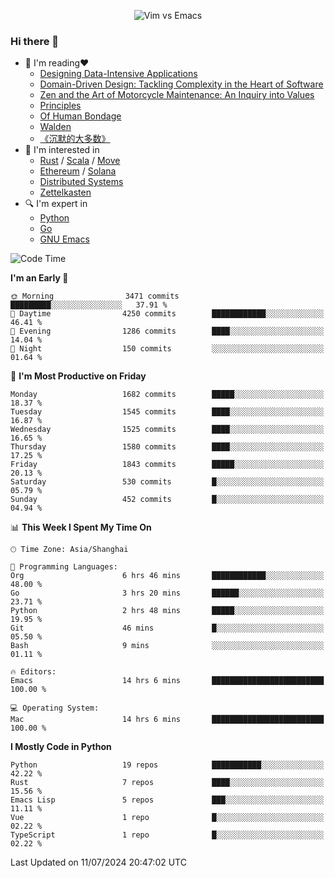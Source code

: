 <p align="center">
    <img src="https://gist.githubusercontent.com/coldnight/e696baffb094e71c96cb302118878eae/raw/40ea5053a6f66cc65f90f437e4173497da225958/banner.gif" alt="Vim vs Emacs" />
</p>

### Hi there 👋

- 📖 I'm reading❤️
    + [Designing Data-Intensive Applications](https://www.oreilly.com/library/view/designing-data-intensive-applications/9781491903063/)
    + [Domain-Driven Design: Tackling Complexity in the Heart of Software](https://www.dddcommunity.org/book/evans_2003/)
    + [Zen and the Art of Motorcycle Maintenance: An Inquiry into Values](https://en.wikipedia.org/wiki/Zen_and_the_Art_of_Motorcycle_Maintenance)
    + [Principles](https://www.principles.com/)
    + [Of Human Bondage](https://en.wikipedia.org/wiki/Of_Human_Bondage)
    + [Walden](https://en.wikipedia.org/wiki/Walden)
    + [《沉默的大多数》](https://en.wikipedia.org/wiki/Silent_majority)
- 🌱 I'm interested in
    + [Rust](https://www.rust-lang.org/) / [Scala](https://www.scala-lang.org/) / [Move](https://github.com/move-language/move/)
    + [Ethereum](https://ethereum.org/en/) / [Solana](https://solana.com/)
	+ [Distributed Systems](https://www.linuxzen.com/notes/topics/20200320174417_%E5%88%86%E5%B8%83%E5%BC%8F/)
	+ [Zettelkasten](https://www.linuxzen.com/notes/notes/20220120080920-slip_box/)
- 🔍 I'm expert in
    + [Python](https://www.python.org/)
    + [Go](https://go.dev/)
    + [GNU Emacs](https://www.gnu.org/software/emacs/)

<!--START_SECTION:waka-->
![Code Time](http://img.shields.io/badge/Code%20Time-2%2C951%20hrs%2056%20mins-blue)

**I'm an Early 🐤** 

```text
🌞 Morning                3471 commits        █████████░░░░░░░░░░░░░░░░   37.91 % 
🌆 Daytime                4250 commits        ████████████░░░░░░░░░░░░░   46.41 % 
🌃 Evening                1286 commits        ████░░░░░░░░░░░░░░░░░░░░░   14.04 % 
🌙 Night                  150 commits         ░░░░░░░░░░░░░░░░░░░░░░░░░   01.64 % 
```
📅 **I'm Most Productive on Friday** 

```text
Monday                   1682 commits        █████░░░░░░░░░░░░░░░░░░░░   18.37 % 
Tuesday                  1545 commits        ████░░░░░░░░░░░░░░░░░░░░░   16.87 % 
Wednesday                1525 commits        ████░░░░░░░░░░░░░░░░░░░░░   16.65 % 
Thursday                 1580 commits        ████░░░░░░░░░░░░░░░░░░░░░   17.25 % 
Friday                   1843 commits        █████░░░░░░░░░░░░░░░░░░░░   20.13 % 
Saturday                 530 commits         █░░░░░░░░░░░░░░░░░░░░░░░░   05.79 % 
Sunday                   452 commits         █░░░░░░░░░░░░░░░░░░░░░░░░   04.94 % 
```


📊 **This Week I Spent My Time On** 

```text
🕑︎ Time Zone: Asia/Shanghai

💬 Programming Languages: 
Org                      6 hrs 46 mins       ████████████░░░░░░░░░░░░░   48.00 % 
Go                       3 hrs 20 mins       ██████░░░░░░░░░░░░░░░░░░░   23.71 % 
Python                   2 hrs 48 mins       █████░░░░░░░░░░░░░░░░░░░░   19.95 % 
Git                      46 mins             █░░░░░░░░░░░░░░░░░░░░░░░░   05.50 % 
Bash                     9 mins              ░░░░░░░░░░░░░░░░░░░░░░░░░   01.11 % 

🔥 Editors: 
Emacs                    14 hrs 6 mins       █████████████████████████   100.00 % 

💻 Operating System: 
Mac                      14 hrs 6 mins       █████████████████████████   100.00 % 
```

**I Mostly Code in Python** 

```text
Python                   19 repos            ███████████░░░░░░░░░░░░░░   42.22 % 
Rust                     7 repos             ████░░░░░░░░░░░░░░░░░░░░░   15.56 % 
Emacs Lisp               5 repos             ███░░░░░░░░░░░░░░░░░░░░░░   11.11 % 
Vue                      1 repo              █░░░░░░░░░░░░░░░░░░░░░░░░   02.22 % 
TypeScript               1 repo              █░░░░░░░░░░░░░░░░░░░░░░░░   02.22 % 
```




 Last Updated on 11/07/2024 20:47:02 UTC
<!--END_SECTION:waka-->
